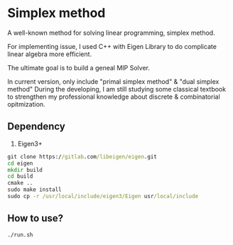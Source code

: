 # Simplex method
A well-known method for solving linear programming, simplex method.

For implementing issue, I used C++ with Eigen Library to do complicate linear algebra more efficient.

The ultimate goal is to build a geneal MIP Solver.

In current version, only include "primal simplex method" & "dual simplex method"
During the developing, I am still studying some classical textbook to strengthen my professional knowledge about discrete & combinatorial opitmization.

## Dependency
1. Eigen3+
```cmd
git clone https://gitlab.com/libeigen/eigen.git
cd eigen
mkdir build
cd build
cmake ..
sudo make install
sudo cp -r /usr/local/include/eigen3/Eigen usr/local/include
```	

## How to use?
```cmd
./run.sh
```
